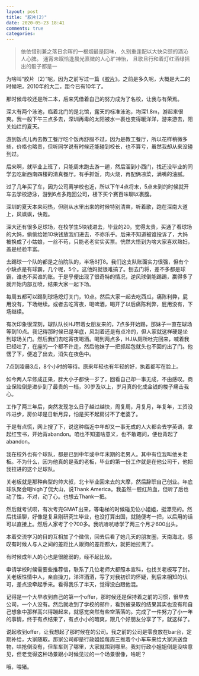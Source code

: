 ```yaml
---
layout: post
title: "胶片(2)"
date: 2020-05-23 18:41
comments: true
categories: 
---
```


> 依依惜别兼之落日余晖的一根烟最是回味，
> 久别重逢配以大快朵颐的酒沁人心脾。
> 通宵未眠恰逢晨光熹微的人心旷神怡，
> 且歌且行和着灯红酒绿摇出的骰子都是一

为啥叫“胶片（2）”呢，因为之前写过一篇《[胶片](http://sonnewilling.com/blog/2011/01/02/xiao-pian-er/)》。之前是多久呢，大概是大二的时候吧，2010年的大二，距今已有10年了。

那时候母校还是所二本，后来凭借着自己的努力成为了名校，让我与有荣焉。

深大有两个泳池，临着北门的是北馆，露天的标准泳池，均深1.8m，游起来很爽。我一般下午三点多去，深圳再毒的太阳被水一裹也变得暖洋洋，游来游去，阳关灿烂的夏天。

<!--more-->

游到饭点儿再去教工餐厅吃个饭再舒服不过，因为是教工餐厅，所以花样稍微多些，价格也略贵，但听同学说有时候还能碰到校长，也不算亏，虽然我却从来没碰到过。

后来啊，就毕业上班了，只能周末跑去游一趟，然后溜到小西门，找还没毕业的同学去吃新西南四楼的清真餐厅。有手抓饭，肉火烧，再配俩凉菜，满嘴的油腻。

过了几年买了车，因为公司离学校也近，所以下午4点将末，5点未到的时候就开车去学校游泳，游到6点多跑回公司，楼下买个赛百味聊以裹腹。

深圳的夏天本来闷热，但刚从水里出来的时候特别清爽，听着歌，跑在深南大道上，风飒飒，快哉。

深大还有很多足球场，在校学生5块钱进去，毕业的20。觉得太贵，买通了看球场的大妈，偷偷给她10块钱放我们进去，不亦乐乎。后来不知道被谁投诉了，大妈被换成了小姑娘，一丝不苟，只能老老实实买票。恍然大悟到为啥大家喜欢熟妇，盖是经验丰富。

去踢球一个队的都是之前院队的，半场8打8。我们这支队账面实力很强，但有个小缺点是有球霸，几个呢，5个。这他妈就很难搞了。刨去门将，差不多都是球霸，谁也不买谁的账。于是乎便出现了很奇特的情况，逆风球倒能踢踢，赢得多了就开始内部互喷，结果大家一起下场。

每周五都可以踢到球场熄灯关门，10点。然后大家一起去吃西瓜，痛陈利弊，屁用没有，下场继续。或者去吃宵夜，喝啤酒，喝开了以后痛陈利弊，屁用没有，下场继续。

有次印象很深刻，球队队长HJ带着女朋友来的，7点多开始踢，那妹子一直在球场等到10点。我记得那时候已是年底，风刮着还是有点冷的，但人家就这样硬是坐到球场关门。然后我们去吃宵夜喝酒。喝到两点多，HJ从厕所吐完回来，喊着我已经吐了，在座的一个都不许走，然后他妹子一把抓起包就头也不回的出了门。他愣了下，便追了出去，消失在夜色中。

7点到凌晨3点，8个小时的等待。原来年轻也有年轻的好，执着都写在脸上。

如今两人早修成正果，胖大小子都快一岁了，回看自己却一事无成，不由感叹。商业保险倒是进步到了最贵的一档，30岁及以上，岁月真的化成金钱的梭子痛击我心。

工作了两三年后，突然发现怎么日子越过越快，周复周，月复月，年复年，工资没咋进步，房价却是日新月异，怕是买不起房讨不了老婆了。

于是有点慌，网上搜了下，说这种临近中年却又一事无成的人大都会去学英语，拿起红宝书，开始背abandon。咱也不知道啥意义，也不敢瞎问，便也背起了abandon。

我在校外也有个球队，都是已到中年或中年末期的老男人。其中有位我叫他关老板。不为什么，因为他真的是我的老板，毕业的第一份工作就是在他公司干，他把我拉进的这个足球队。

关老板就是那种典型的帅大叔，北卡毕业回来去的大摩，然后辞职自己创业。年底球队聚会喝high了侃大山，说Thank America。我虽然一腔红热血，但听了后也动了性，不对，动了心。也想去Thank一把。

然后就考试呗，有次考完GMAT出来，等电梯的时候碰见位小姐姐，挺漂亮的。然后找话聊，好像是复旦刚研究生毕业，也没打算出国，就随便考一把，以后用的话可以直接上。然后人家考了个700多。我吭哧吭哧学了两三个月才600出头。

本着交流学习的目的互相加了个微信，回去后看了她几天的朋友圈，天南海北，感叹有时候人与人之间的差距比人跟狗的差距都大，就把她拉黑了。

有时候成年人的心也是很脆弱的，经不起比较。

申请学校时候需要些推荐信，联系了几位老师大都照本宣科，也找关老板写了封。关老板性情中人，亲自操刀，洋洋洒洒，写了对我初识的怀疑，到后来相知的认可，差点没牵起手来。看得我乐了半天，觉得没白跟他混。

记得是一个大早收到自己的第一个offer，那时候还是保持着之前的习惯，很早去公司，一个人没有。然后就收到了学校的邮件，看到被录取的结果其实也没有和自己想象中那样高兴得蹦起来，就感觉突然有些空落落的。完成了一件努力了小一年的事情，终于有点结果了，有点小小的暗爽，跟几个好朋友分享了下，就这样了。

说起收到offer，让我想起了那时候在的公司。我之前的公司是零食放在bar台，定期补给，大家随取。那家公司却是行政姐姐每周三推着个小车车来给大家派送食物，哄抢倒没有，但车车到了哪里，大家就围到哪里。我对行政小姐姐倒是没啥意见，但老觉得这种场景跟小时候见过的一个场景很像，啥呢？

哦，喂猪。